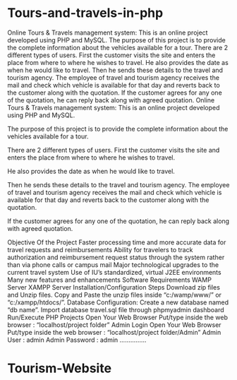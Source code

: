 # Tours-and-travels-in-php
Online Tours &amp; Travels management system: This is an online project developed using PHP and MySQL.  The purpose of this project is to provide the complete information about the vehicles available for a tour.  There are 2 different types of users. First the customer visits the site and enters the place from where to where he wishes to travel.  He also provides the date as when he would like to travel.  Then he sends these details to the travel and tourism agency. The employee of travel and tourism agency receives the mail and check which vehicle is available for that day and reverts back to the customer along with the quotation.  If the customer agrees for any one of the quotation, he can reply back along with agreed quotation.
Online Tours & Travels management system: This is an online project developed using PHP and MySQL.

The purpose of this project is to provide the complete information about the vehicles available for a tour.

There are 2 different types of users. First the customer visits the site and enters the place from where to where he wishes to travel.

He also provides the date as when he would like to travel.

Then he sends these details to the travel and tourism agency. The employee of travel and tourism agency receives the mail and check which vehicle is available for that day and reverts back to the customer along with the quotation.

If the customer agrees for any one of the quotation, he can reply back along with agreed quotation.

Objective Of the Project
Faster processing time and more accurate data for travel requests and reimbursements
Ability for travelers to track authorization and reimbursement request status through the system rather than via phone calls or campus mail
Major technological upgrades to the current travel system
Use of IU’s standardized, virtual J2EE environments
Many new features and enhancements
Software Requirements
WAMP Server
XAMPP Server
Installation/Configuration Steps
Download zip files and Unzip files.
Copy and Paste the unzip files inside “c:/wamp/www/” or “c:/xampp/htdocs/”.
Database Configuration:
Create a new database named “db name”.
Import database travel.sql file through phpmyadmin dashboard
Run/Execute PHP Projects
Open Your Web Browser
Put/type inside the web browser : “localhost/project folder”
Admin Login
Open Your Web Browser
Put/type inside the web browser : “localhost/project folder/Admin”
Admin User : admin
Admin Password : admin
                 ...............
# Tourism-Website
